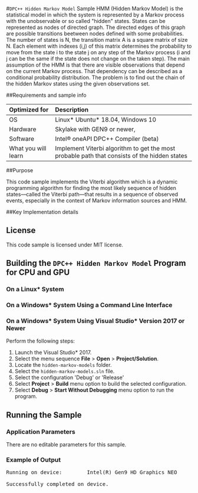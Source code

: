 #`DPC++ Hidden Markov Model` Sample
HMM (Hidden Markov Model) is the statistical model in which the system is represented by a Markov process with the unobservable or so called "hidden" states. 
States can be represented as nodes of directed graph. The directed edges of this graph are possible transitions beetween nodes defined with some probabilities.
The number of states is N, the transition matrix A is a square matrix of size N. Each element with indexes (i,j) of this matrix determines the probability to move from 
the state i to the state j on any step of the Markov process (i and j can be the same if the state does not change on the taken step).
The main assumption of the HMM is that there are visible observations that depend on the current Markov process. 
That dependency can be described as a conditional probability distribution. The problem is to find out the chain of the hidden Markov states using the given observations set. 

##Requirements and sample info

| Optimized for                     | Description
|:---                               |:---
| OS                                | Linux* Ubuntu* 18.04, Windows 10 
| Hardware                          | Skylake with GEN9 or newer,
| Software                          | Intel&reg; oneAPI DPC++ Compiler (beta)
| What you will learn               | Implement Viterbi algorithm to get the most probable path that consists of the hidden states 

##Purpose

This code sample implements the Viterbi algorithm which is a dynamic programming algorithm for finding
the most likely sequence of hidden states—called the Viterbi path—that results in a sequence
of observed events, especially in the context of Markov information sources and HMM.

##Key Implementation details


## License  
This code sample is licensed under MIT license. 

## Building the `DPC++ Hidden Markov Model` Program for CPU and GPU 

### On a Linux* System


### On a Windows* System Using a Command Line Interface


### On a Windows* System Using Visual Studio* Version 2017 or Newer
Perform the following steps:
1. Launch the Visual Studio* 2017.
2. Select the menu sequence **File** > **Open** > **Project/Solution**. 
3. Locate the `hidden-markov-models` folder.
4. Select the `hidden-markov-models.sln` file.
5. Select the configuration 'Debug' or 'Release'  
6. Select **Project** > **Build** menu option to build the selected configuration.
7. Select **Debug** > **Start Without Debugging** menu option to run the program.

## Running the Sample
### Application Parameters
There are no editable parameters for this sample.

### Example of Output
<pre>
Running on device:        Intel(R) Gen9 HD Graphics NEO

Successfully completed on device.</pre>